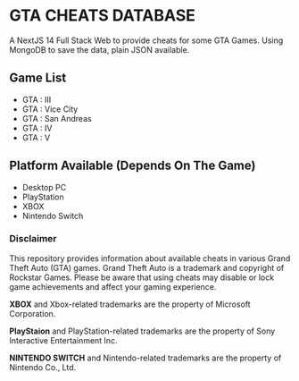 # GTA CHEATS DATABASE

A NextJS 14 Full Stack Web to provide cheats for some GTA Games.
Using MongoDB to save the data, plain JSON available.

## Game List

- GTA : III
- GTA : Vice City
- GTA : San Andreas
- GTA : IV
- GTA : V
  
## Platform Available (Depends On The Game)

- Desktop PC
- PlayStation
- XBOX
- Nintendo Switch

### Disclaimer

This repository provides information about available cheats in various Grand Theft Auto (GTA) games.
Grand Theft Auto is a trademark and copyright of Rockstar Games. Please be aware that using cheats may disable or lock game achievements and affect your gaming experience.

**XBOX** and Xbox-related trademarks are the property of Microsoft Corporation.

**PlayStaion** and PlayStation-related trademarks are the property of Sony Interactive Entertainment Inc.

**NINTENDO SWITCH** and Nintendo-related trademarks are the property of Nintendo Co., Ltd.